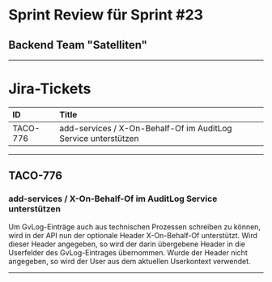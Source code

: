 # Sprint Review für Sprint #23
## Backend Team "Satelliten"

---

# Jira-Tickets

| ID	   | Title  	                            |
|:-	       |:-	                                    |
| TACO-776 | add-services / X-On-Behalf-Of im AuditLog Service unterstützen |

---

## TACO-776
### add-services / X-On-Behalf-Of im AuditLog Service unterstützen

Um GvLog-Einträge auch aus technischen Prozessen schreiben zu können,
wird in der API nun der optionale Header X-On-Behalf-Of unterstützt.
Wird dieser Header angegeben, so wird der darin übergebene Header in die
Userfelder des GvLog-Eintrages übernommen. Wurde der Header nicht
angegeben, so wird der User aus dem aktuellen Userkontext verwendet.

---
